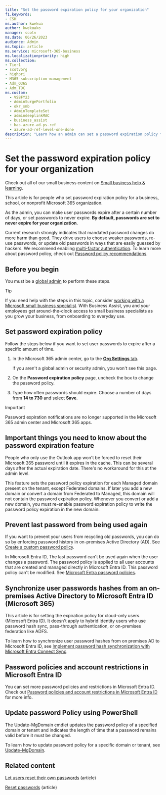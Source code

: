 ```yaml
---
title: "Set the password expiration policy for your organization"
f1.keywords:
- CSH
ms.author: kwekua
author: kwekuako
manager: scotv
ms.date: 06/26/2023
audience: Admin
ms.topic: article
ms.service: microsoft-365-business
ms.localizationpriority: high
ms.collection: 
- Tier1
- scotvorg
- highpri
- M365-subscription-management
- Adm_O365
- Adm_TOC
ms.custom:
  - VSBFY23
  - AdminSurgePortfolio
  - okr_smb
  - AdminTemplateSet
  - admindeeplinkMAC
  - business_assist
  - has-azure-ad-ps-ref
  - azure-ad-ref-level-one-done
description: "Learn how an admin can set a password expiration policy for your business, school, or nonprofit in Microsoft 365 admin center."
---
```


# Set the password expiration policy for your organization

Check out all of our small business content on [Small business help & learning](https://go.microsoft.com/fwlink/?linkid=2224585).

This article is for people who set password expiration policy for a business, school, or nonprofit Microsoft 365 organization.

As the admin, you can make user passwords expire after a certain number of days, or set passwords to never expire. **By default, passwords are set to never expire for your organization**.

Current research strongly indicates that mandated password changes do more harm than good. They drive users to choose weaker passwords, re-use passwords, or update old passwords in ways that are easily guessed by hackers. We recommend enabling [multi-factor authentication](../security-and-compliance/set-up-multi-factor-authentication.md). To learn more about password policy, check out [Password policy recommendations](../misc/password-policy-recommendations.md).

## Before you begin

You must be a [global admin](../add-users/about-admin-roles.md) to perform these steps.

> [!TIP]
> If you need help with the steps in this topic, consider [working with a Microsoft small business specialist](https://go.microsoft.com/fwlink/?linkid=2186871). With Business Assist, you and your employees get around-the-clock access to small business specialists as you grow your business, from onboarding to everyday use.

## Set password expiration policy

Follow the steps below if you want to set user passwords to expire after a specific amount of time.

1. In the Microsoft 365 admin center, go to the <a href="https://go.microsoft.com/fwlink/p/?linkid=2072756" target="_blank">**Org Settings** tab</a>.

    If you aren't a global admin or security admin, you won't see this page.
  
2. On the **Password expiration policy** page, uncheck the box to change the password policy.

3. Type how often passwords should expire. Choose a number of days from **14 to 730** and select **Save**.

> [!IMPORTANT]
> Password expiration notifications are no longer supported in the Microsoft 365 admin center and Microsoft 365 apps.
  
## Important things you need to know about the password expiration feature
  
People who only use the Outlook app won't be forced to reset their Microsoft 365 password until it expires in the cache. This can be several days after the actual expiration date. There's no workaround for this at the admin level.

This feature sets the password policy expiration for each Managed domain present on the tenant, except Federated domains. If later you add a new domain or convert a domain from Federated to Managed, this domain will not contain the password expiration policy. Whenever you convert or add a new domain, you must re-enable password expiration policy to write the password policy expiration in the new domain.

## Prevent last password from being used again

If you want to prevent your users from recycling old passwords, you can do so by enforcing password history in on-premises Active Directory (AD). See [Create a custom password policy](/azure/active-directory-domain-services/password-policy#create-a-custom-password-policy).

In Microsoft Entra ID, The last password can't be used again when the user changes a password. The password policy is applied to all user accounts that are created and managed directly in Microsoft Entra ID. This password policy can't be modified. See [Microsoft Entra password policies](/azure/active-directory/authentication/concept-sspr-policy#password-policies-that-only-apply-to-cloud-user-accounts).

<a name='synchronize-user-passwords-hashes-from-an-on-premises-active-directory-to-azure-ad-microsoft-365'></a>

## Synchronize user passwords hashes from an on-premises Active Directory to Microsoft Entra ID (Microsoft 365)

This article is for setting the expiration policy for cloud-only users (Microsoft Entra ID). It doesn't apply to hybrid identity users who use password hash sync, pass-through authentication, or on-premises federation like ADFS.
  
To learn how to synchronize user password hashes from on premises AD to Microsoft Entra ID, see [Implement password hash synchronization with Microsoft Entra Connect Sync](/azure/active-directory/hybrid/how-to-connect-password-hash-synchronization).

<a name='password-policies-and-account-restrictions-in-azure-active-directory'></a>

## Password policies and account restrictions in Microsoft Entra ID

You can set more password policies and restrictions in Microsoft Entra ID. Check out [Password policies and account restrictions in Microsoft Entra ID](/azure/active-directory/authentication/concept-sspr-policy) for more info.

## Update password Policy using PowerShell

The Update-MgDomain cmdlet updates the password policy of a specified domain or tenant and indicates the length of time that a password remains valid before it must be changed.

To learn how to update password policy for a specific domain or tenant, see [Update-MgDomain](/powershell/module/microsoft.graph.identity.directorymanagement/update-mgdomain).

## Related content

[Let users reset their own passwords](../add-users/let-users-reset-passwords.md) (article)

[Reset passwords](../add-users/reset-passwords.md) (article)
